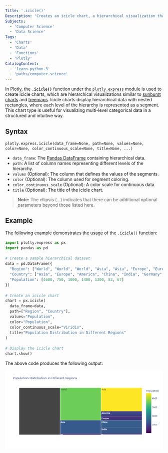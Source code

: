 ```yaml
---
Title: '.icicle()'
Description: 'Creates an icicle chart, a hierarchical visualization that displays data as nested rectangles, where each level represents a breakdown of the parent category.'
Subjects:
  - 'Computer Science'
  - 'Data Science'
Tags:
  - 'Charts'
  - 'Data'
  - 'Functions'
  - 'Plotly'
CatalogContent:
  - 'learn-python-3'
  - 'paths/computer-science'
---
```


In Plotly, the **`.icicle()`** function under the [`plotly.express`](https://www.codecademy.com/resources/docs/plotly/express) module is used to create icicle charts, which are hierarchical visualizations similar to [sunburst charts](https://www.codecademy.com/resources/docs/plotly/express/sunburst) and [treemaps](https://www.codecademy.com/resources/docs/plotly/express/treemap). Icicle charts display hierarchical data with nested rectangles, where each level of the hierarchy is represented as a segment. This chart type is useful for visualizing multi-level categorical data in a structured and intuitive way.

## Syntax

```pseudo
plotly.express.icicle(data_frame=None, path=None, values=None, color=None, color_continuous_scale=None, title=None, ...)
```

- `data_frame`: The [Pandas DataFrame](https://www.codecademy.com/resources/docs/pandas/dataframe) containing hierarchical data.
- `path`: A list of column names representing different levels of the hierarchy.
- `values` (Optional): The column that defines the values of the segments.
- `color` (Optional): The column used for segment coloring.
- `color_continuous_scale` (Optional): A color scale for continuous data.
- `title` (Optional): The title of the icicle chart.

> **Note:** The ellipsis (...) indicates that there can be additional optional parameters beyond those listed here.

## Example

The following example demonstrates the usage of the `.icicle()` function:

```py
import plotly.express as px
import pandas as pd

# Create a sample hierarchical dataset
data = pd.DataFrame({
  "Region": ["World", "World", "World", "Asia", "Asia", "Europe", "Europe"],
  "Country": ["Asia", "Europe", "America", "China", "India", "Germany", "France"],
  "Population": [4600, 750, 1000, 1400, 1300, 83, 67]
})

# Create an icicle chart
chart = px.icicle(
  data_frame=data,
  path=["Region", "Country"],
  values="Population",
  color="Population",
  color_continuous_scale="Viridis",
  title="Population Distribution in Different Regions"
)

# Display the icicle chart
chart.show()
```

The above code produces the following output:

![The output for the above example](https://raw.githubusercontent.com/Codecademy/docs/main/media/icicle-chart.png)

